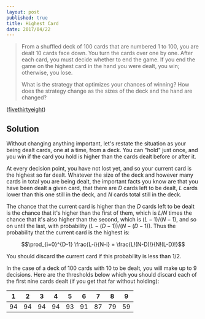 ```yaml
---
layout: post
published: true
title: Highest Card
date: 2017/04/22
---
```


>From a shuffled deck of 100 cards that are numbered 1 to 100, you are dealt 10 cards face down. You turn the cards over one by one. After each card, you must decide whether to end the game. If you end the game on the highest card in the hand you were dealt, you win; otherwise, you lose.
>
>What is the strategy that optimizes your chances of winning? How does the strategy change as the sizes of the deck and the hand are changed?

<!--more-->

([fivethirtyeight](https://fivethirtyeight.com/features/pick-a-card-any-card/))

## Solution

Without changing anything important, let's restate the situation as your being dealt cards, one at a time, from a deck. You can "hold" just once, and you win if the card you hold is higher than the cards dealt before or after it.

At every decision point, you have not lost yet, and so your current card is the highest so far dealt. Whatever the size of the deck and however many cards in total you are being dealt, the important facts you know are that you have been dealt a given card, that there are $D$ cards left to be dealt, $L$ cards lower than this one still in the deck, and $N$ cards total still in the deck. 

The chance that the current card is higher than the $D$ cards left to be dealt is the chance that it's higher than the first of them, which is $L/N$ times the chance that it's also higher than the second, which is $(L-1)/(N-1)$, and so on until the last, with probability $(L-(D-1))/(N-(D-1))$. Thus the probability that the current card is the highest is:

$$\prod_{i=0}^{D-1} \frac{L-i}{N-i} =
\frac{L!(N-D)!}{N!(L-D)!}$$

You should discard the current card if this probability is less than $1/2$.

In the case of a deck of $100$ cards with $10$ to be dealt, you will make up to $9$ decisions. Here are the thresholds below which you should discard each of the first nine cards dealt (if you get that far without holding):

 | 1  | 2  | 3  | 4  | 5  | 6  | 7  | 8  | 9   |
 |----|----|----|----|----|----|----|----|-----|
 | 94 | 94 | 94 | 94 | 93 | 91 | 87 | 79 | 59  |
 
 <br>
 
